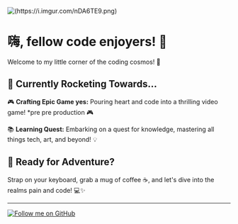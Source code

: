 <!-- Banner Image -->
![(https://i.imgur.com/nDA6TE9.png)](https://i.imgur.com/veCrcTo.png)

# 嗨, fellow code enjoyers! 👋

Welcome to my little corner of the coding cosmos! 🌌

## 🚀 Currently Rocketing Towards...

🎮 **Crafting Epic Game yes:** Pouring heart and code into a thrilling video game! *pre pre production 🎮

📚 **Learning Quest:** Embarking on a quest for knowledge, mastering all things tech, art, and beyond! 💡

## 🌟 Ready for Adventure?

Strap on your keyboard, grab a mug of coffee ☕, and let's dive into the realms pain and code! 💻✨

---

[![Follow me on GitHub](https://img.shields.io/github/followers/your_username?label=Follow&style=social)](https://github.com/HarryFroude)
